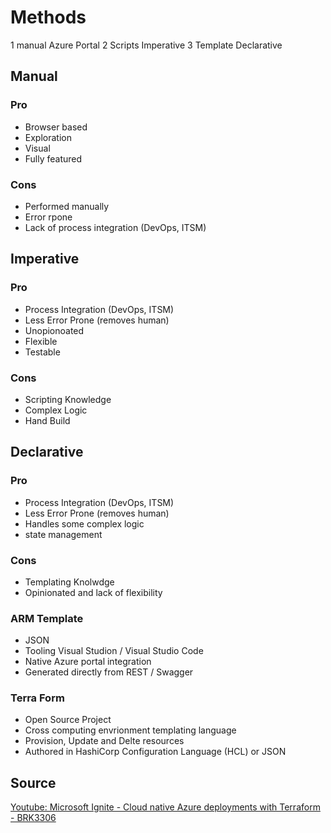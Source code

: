 # Methods
1 manual Azure Portal
2 Scripts Imperative
3 Template Declarative

## Manual
### Pro 
- Browser based
- Exploration
- Visual
- Fully featured

### Cons
- Performed manually
- Error rpone
- Lack of process integration (DevOps, ITSM)

## Imperative
### Pro
- Process Integration (DevOps, ITSM)
- Less Error Prone (removes human)
- Unopionoated 
- Flexible
- Testable

### Cons
- Scripting Knowledge
- Complex Logic
- Hand Build

## Declarative
### Pro
- Process Integration (DevOps, ITSM)
- Less Error Prone (removes human)
- Handles some complex logic
- state management

### Cons
- Templating Knolwdge
- Opinionated and lack of flexibility

### ARM Template
- JSON
- Tooling Visual Studion / Visual Studio Code
- Native Azure portal integration
- Generated directly from REST / Swagger

### Terra Form
- Open Source Project
- Cross computing envrionment templating language
- Provision, Update and Delte resources
- Authored in HashiCorp Configuration Language (HCL) or JSON

## Source
[Youtube: Microsoft Ignite - Cloud native Azure deployments with Terraform - BRK3306](https://www.youtube.com/watch?v=YoLV0tJ_DxE)